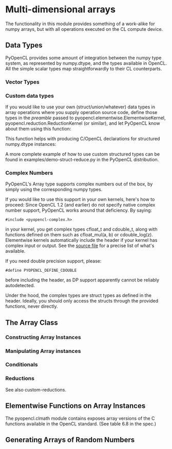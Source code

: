 Multi-dimensional arrays
========================

The functionality in this module provides something of a work-alike for
numpy arrays, but with all operations executed on the CL compute device.

Data Types
----------

PyOpenCL provides some amount of integration between the numpy type
system, as represented by numpy.dtype, and the types available in
OpenCL. All the simple scalar types map straightforwardly to their CL
counterparts.

### Vector Types

### Custom data types

If you would like to use your own (struct/union/whatever) data types in
array operations where you supply operation source code, define those
types in the *preamble* passed to
pyopencl.elementwise.ElementwiseKernel,
pyopencl.reduction.ReductionKernel (or similar), and let PyOpenCL know
about them using this function:

This function helps with producing C/OpenCL declarations for structured
numpy.dtype instances:

A more complete example of how to use custom structured types can be
found in examples/demo-struct-reduce.py in the PyOpenCL distribution.

### Complex Numbers

PyOpenCL's Array type supports complex numbers out of the box, by simply
using the corresponding numpy types.

If you would like to use this support in your own kernels, here's how to
proceed: Since OpenCL 1.2 (and earlier) do not specify native complex
number support, PyOpenCL works around that deficiency. By saying:

    #include <pyopencl-complex.h>

in your kernel, you get complex types cfloat\_t and cdouble\_t, along
with functions defined on them such as cfloat\_mul(a, b) or
cdouble\_log(z). Elementwise kernels automatically include the header if
your kernel has complex input or output. See the [source
file](https://github.com/inducer/pyopencl/blob/master/pyopencl/cl/pyopencl-complex.h)
for a precise list of what's available.

If you need double precision support, please:

    #define PYOPENCL_DEFINE_CDOUBLE

before including the header, as DP support apparently cannot be reliably
autodetected.

Under the hood, the complex types are struct types as defined in the
header. Ideally, you should only access the structs through the provided
functions, never directly.

The Array Class
---------------

### Constructing Array Instances

### Manipulating Array instances

### Conditionals

### Reductions

See also custom-reductions.

Elementwise Functions on Array Instances
----------------------------------------

The pyopencl.clmath module contains exposes array versions of the C
functions available in the OpenCL standard. (See table 6.8 in the spec.)

Generating Arrays of Random Numbers
-----------------------------------
